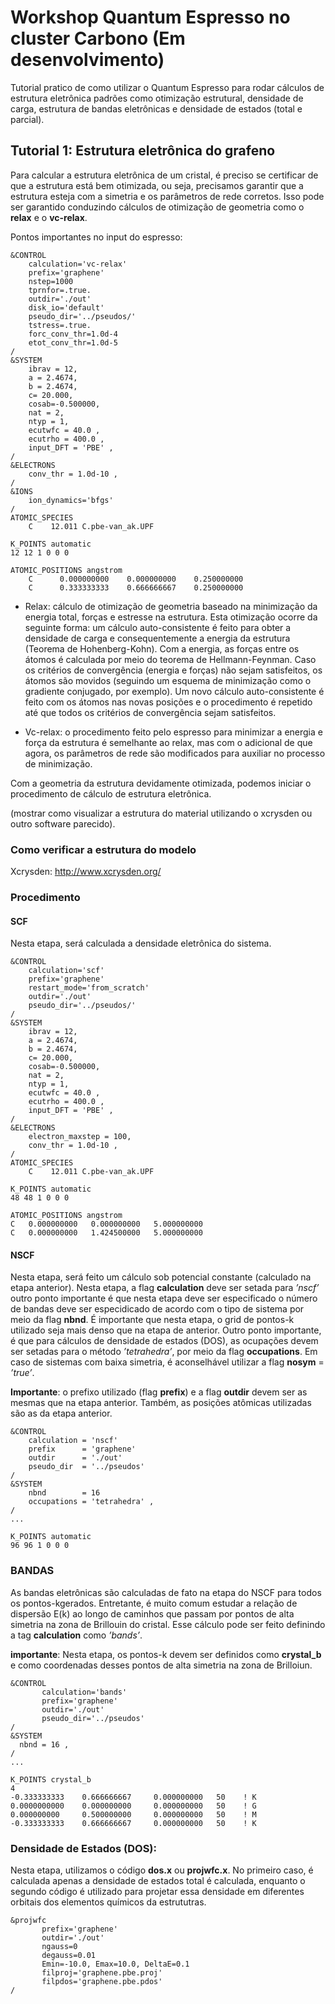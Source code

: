 # Workshop Quantum Espresso no cluster Carbono (**Em desenvolvimento**)

Tutorial pratico de como utilizar o Quantum Espresso para rodar cálculos de estrutura eletrônica padrões como otimização estrutural, densidade de carga, estrutura de bandas eletrônicas e densidade de estados (total e parcial).

## Tutorial 1: Estrutura eletrônica do grafeno

Para calcular a estrutura eletrônica de um cristal, é preciso se certificar de que a estrutura está bem otimizada, ou seja, precisamos garantir que a estrutura esteja com a simetria e os parâmetros de rede corretos. Isso pode ser garantido conduzindo cálculos de otimização de geometria como o **relax** e o **vc-relax**. 

Pontos importantes no input do espresso:
```
&CONTROL
    calculation='vc-relax'
    prefix='graphene'
    nstep=1000
    tprnfor=.true.
    outdir='./out'
    disk_io='default'
    pseudo_dir='../pseudos/'
    tstress=.true.
    forc_conv_thr=1.0d-4
    etot_conv_thr=1.0d-5
/
&SYSTEM
    ibrav = 12,
    a = 2.4674,
    b = 2.4674,
    c= 20.000,
    cosab=-0.500000,
    nat = 2,
    ntyp = 1,
    ecutwfc = 40.0 ,
    ecutrho = 400.0 ,
    input_DFT = 'PBE' ,
/
&ELECTRONS
    conv_thr = 1.0d-10 ,
/
&IONS
    ion_dynamics='bfgs'
/
ATOMIC_SPECIES
    C    12.011 C.pbe-van_ak.UPF

K_POINTS automatic
12 12 1 0 0 0

ATOMIC_POSITIONS angstrom
    C      0.000000000    0.000000000    0.250000000
    C      0.333333333    0.666666667    0.250000000
```

- Relax: cálculo de otimização de geometria baseado na minimização da energia total, forças e estresse na estrutura. Esta otimização ocorre da seguinte forma: um cálculo auto-consistente é feito para obter a densidade de carga e consequentemente a energia da estrutura (Teorema de Hohenberg-Kohn). Com a energia, as forças entre os átomos é calculada por meio do teorema de Hellmann-Feynman. Caso os critérios de convergência (energia e forças) não sejam satisfeitos, os átomos são movidos (seguindo um esquema de minimização como o gradiente conjugado, por exemplo). Um novo cálculo auto-consistente é feito com os átomos nas novas posições e o procedimento é repetido até que todos os critérios de convergência sejam satisfeitos.

- Vc-relax: o procedimento feito pelo espresso para minimizar a energia e força da estrutura é semelhante ao relax, mas com o adicional de que agora, os parâmetros de rede são modificados para auxiliar no processo de minimização.

Com a geometria da estrutura devidamente otimizada, podemos iniciar o procedimento de cálculo de estrutura eletrônica.

(mostrar como visualizar a estrutura do material utilizando o xcrysden ou outro software parecido).

### Como verificar a estrutura do modelo
Xcrysden: http://www.xcrysden.org/

### Procedimento

#### SCF

Nesta etapa, será calculada a densidade eletrônica do sistema. 

```
&CONTROL
    calculation='scf'
    prefix='graphene'
    restart_mode='from_scratch'
    outdir='./out'
    pseudo_dir='../pseudos/'
/
&SYSTEM
    ibrav = 12,
    a = 2.4674,
    b = 2.4674,
    c= 20.000,
    cosab=-0.500000,
    nat = 2,
    ntyp = 1,
    ecutwfc = 40.0 ,
    ecutrho = 400.0 ,
    input_DFT = 'PBE' ,
/
&ELECTRONS
    electron_maxstep = 100,
    conv_thr = 1.0d-10 ,
/
ATOMIC_SPECIES
    C    12.011 C.pbe-van_ak.UPF

K_POINTS automatic
48 48 1 0 0 0

ATOMIC_POSITIONS angstrom
C   0.000000000   0.000000000   5.000000000
C   0.000000000   1.424500000   5.000000000

```

#### NSCF

Nesta etapa, será feito um cálculo sob potencial constante (calculado na etapa anterior). Nesta etapa, a flag **calculation** deve ser setada para *’nscf’* outro ponto importante é que nesta etapa deve ser especificado o número de bandas deve ser especidicado de acordo com o tipo de sistema por meio da flag **nbnd**. É importante que nesta etapa, o grid de pontos-k utilizado seja mais denso que na etapa de anterior. Outro ponto importante, é que para cálculos de densidade de estados (DOS), as ocupações devem ser setadas para o método *’tetrahedra’*, por meio da flag **occupations**. Em caso de sistemas com baixa simetria, é aconselhável utilizar a flag **nosym** = *’true’*.

**Importante**: o prefixo utilizado (flag **prefix**) e a flag **outdir** devem ser as mesmas que na etapa anterior. Também, as posições atômicas utilizadas são as da etapa anterior.

```
&CONTROL
    calculation = 'nscf'
    prefix      = 'graphene'
    outdir      = './out'
    pseudo_dir  = '../pseudos'
/
&SYSTEM
    nbnd        = 16
    occupations = 'tetrahedra' ,
/
...

K_POINTS automatic
96 96 1 0 0 0
```
### BANDAS

As bandas eletrônicas são calculadas de fato na etapa do NSCF para todos os pontos-kgerados. Entretante, é muito comum estudar a relação de dispersão E(k) ao longo de caminhos que passam por pontos de alta simetria na zona de Brillouin do cristal. Esse cálculo pode ser feito definindo a tag **calculation** como *’bands’*.

**importante**: Nesta etapa, os pontos-k devem ser definidos como **crystal_b** e como coordenadas desses pontos de alta simetria na zona de Brilloiun.

```
&CONTROL
       calculation='bands'
       prefix='graphene'
       outdir='./out'
       pseudo_dir='../pseudos'
/
&SYSTEM
  nbnd = 16 ,
/
...

K_POINTS crystal_b
4
-0.333333333    0.666666667     0.000000000   50    ! K
0.0000000000    0.000000000     0.000000000   50    ! G
0.000000000     0.500000000     0.000000000   50    ! M
-0.333333333    0.666666667     0.000000000   50    ! K
```

### Densidade de Estados (DOS):

Nesta etapa, utilizamos o código **dos.x** ou **projwfc.x**. No primeiro caso, é calculada apenas a densidade de estados total é calculada, enquanto o segundo código é utilizado para projetar essa densidade em diferentes orbitais dos elementos químicos da estrututras.

```
&projwfc
       prefix='graphene'
       outdir='./out'
       ngauss=0
       degauss=0.01
       Emin=-10.0, Emax=10.0, DeltaE=0.1
       filproj='graphene.pbe.proj'
       filpdos='graphene.pbe.pdos'
/
```
